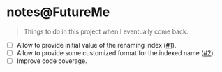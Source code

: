 # notes@FutureMe

> Things to do in this project when I eventually come back.

- [ ] Allow to provide initial value of the renaming index ([\#1](https://github.com/EngosSoftware/renumber/issues/1)).
- [ ] Allow to provide some customized format for the indexed name ([\#2](https://github.com/EngosSoftware/renumber/issues/2)).
- [ ] Improve code coverage.
